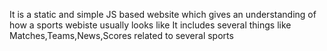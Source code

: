 It is a static and simple JS based website which gives an understanding of how a sports webiste usually looks like
It includes several things like Matches,Teams,News,Scores related to several sports
